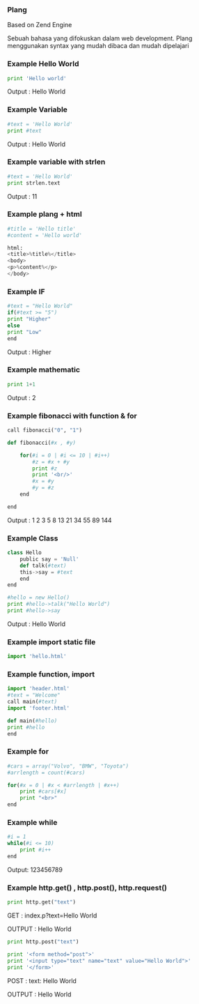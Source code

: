 ### Plang
Based on Zend Engine

Sebuah bahasa yang difokuskan dalam web development. Plang menggunakan syntax yang mudah dibaca dan mudah dipelajari

### Example Hello World
```python
print 'Hello world'
```
Output : Hello World

### Example Variable

```python
#text = 'Hello World'
print #text
```
Output : Hello World

### Example variable with strlen
```python
#text = 'Hello World'
print strlen.text
```
Output : 11

### Example plang + html
```python
#title = 'Hello title'
#content = 'Hello world'

html:
<title>%title%</title>
<body>
<p>%content%</p>
</body>
```

### Example IF

```python
#text = "Hello World"
if(#text >= "5")
print "Higher"
else
print "Low"
end
```
Output : Higher

### Example mathematic
```python
print 1+1
```
Output : 2

### Example fibonacci with function & for

```python
call fibonacci("0", "1")

def fibonacci(#x , #y)

    for(#i = 0 | #i <= 10 | #i++)
        #z = #x + #y
        print #z
        print '<br/>'
        #x = #y    
        #y = #z     
    end

end
```

Output :
1
2
3
5
8
13
21
34
55
89
144

### Example Class
```python
class Hello
    public say = 'Null'
    def talk(#text)
    this->say = #text
    end
end

#hello = new Hello()
print #hello->talk("Hello World")
print #hello->say
```
Output : Hello World

### Example import static file
```python
import 'hello.html'
```
### Example function, import
```python
import 'header.html'
#text = "Welcome"
call main(#text)
import 'footer.html'

def main(#hello)
print #hello
end
```
### Example for
```python
#cars = array("Volvo", "BMW", "Toyota")
#arrlength = count(#cars)

for(#x = 0 | #x < #arrlength | #x++)
    print #cars[#x]
    print "<br>"
end
```

### Example while
```python
#i = 1
while(#i <= 10)
    print #i++
end
```
Output: 123456789

### Example http.get() , http.post(), http.request()
```python
print http.get("text")
```
GET : index.p?text=Hello World

OUTPUT : Hello World

```python
print http.post("text")

print '<form method="post">'
print '<input type="text" name="text" value="Hello World">'
print '</form>'
```
POST : text: Hello World

OUTPUT : Hello World